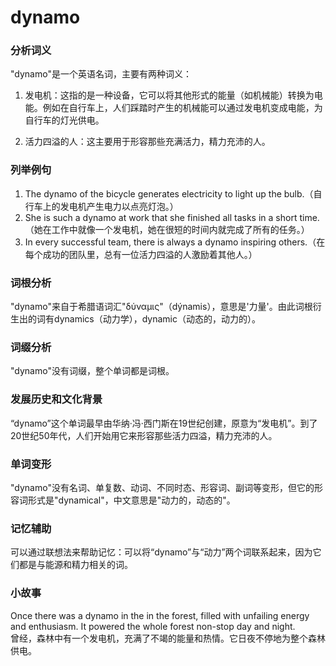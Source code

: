 # dynamo

### 分析词义

  

"dynamo"是一个英语名词，主要有两种词义：

  

1.  发电机：这指的是一种设备，它可以将其他形式的能量（如机械能）转换为电能。例如在自行车上，人们踩踏时产生的机械能可以通过发电机变成电能，为自行车的灯光供电。
    
      
    
2.  活力四溢的人：这主要用于形容那些充满活力，精力充沛的人。
    
      
    

  

### 列举例句

  

1.  The dynamo of the bicycle generates electricity to light up the bulb.（自行车上的发电机产生电力以点亮灯泡。）
2.  She is such a dynamo at work that she finished all tasks in a short time.（她在工作中就像一个发电机，她在很短的时间内就完成了所有的任务。）
3.  In every successful team, there is always a dynamo inspiring others.（在每个成功的团队里，总有一位活力四溢的人激励着其他人。）

  

### 词根分析

  

"dynamo"来自于希腊语词汇"δύναμις"（dýnamis），意思是'力量'。由此词根衍生出的词有dynamics（动力学），dynamic（动态的，动力的）。

  

### 词缀分析

  

"dynamo"没有词缀，整个单词都是词根。

  

### 发展历史和文化背景

  

“dynamo”这个单词最早由华纳·冯·西门斯在19世纪创建，原意为“发电机”。到了20世纪50年代，人们开始用它来形容那些活力四溢，精力充沛的人。

  

### 单词变形

  

"dynamo"没有名词、单复数、动词、不同时态、形容词、副词等变形，但它的形容词形式是"dynamical"，中文意思是"动力的，动态的"。

  

### 记忆辅助

  

可以通过联想法来帮助记忆：可以将“dynamo”与“动力”两个词联系起来，因为它们都是与能源和精力相关的词。

  

### 小故事

  

Once there was a dynamo in the in the forest, filled with unfailing energy and enthusiasm. It powered the whole forest non-stop day and night.  
曾经，森林中有一个发电机，充满了不竭的能量和热情。它日夜不停地为整个森林供电。
